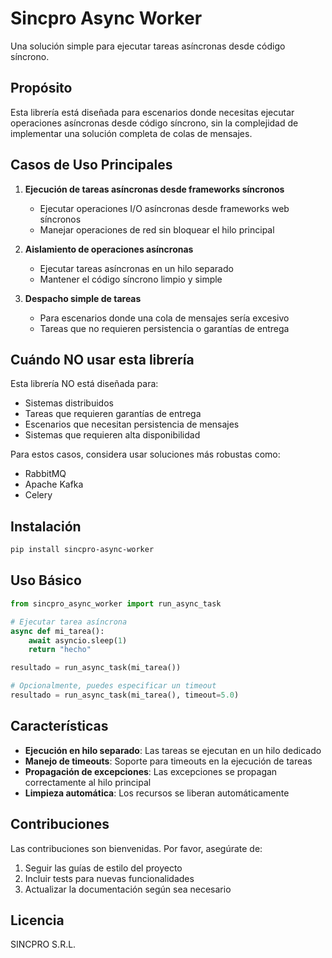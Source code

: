 # Sincpro Async Worker

Una solución simple para ejecutar tareas asíncronas desde código síncrono.

## Propósito

Esta librería está diseñada para escenarios donde necesitas ejecutar operaciones asíncronas desde código síncrono, sin la complejidad de implementar una solución completa de colas de mensajes.

## Casos de Uso Principales

1. **Ejecución de tareas asíncronas desde frameworks síncronos**
   - Ejecutar operaciones I/O asíncronas desde frameworks web síncronos
   - Manejar operaciones de red sin bloquear el hilo principal

2. **Aislamiento de operaciones asíncronas**
   - Ejecutar tareas asíncronas en un hilo separado
   - Mantener el código síncrono limpio y simple

3. **Despacho simple de tareas**
   - Para escenarios donde una cola de mensajes sería excesivo
   - Tareas que no requieren persistencia o garantías de entrega

## Cuándo NO usar esta librería

Esta librería NO está diseñada para:
- Sistemas distribuidos
- Tareas que requieren garantías de entrega
- Escenarios que necesitan persistencia de mensajes
- Sistemas que requieren alta disponibilidad

Para estos casos, considera usar soluciones más robustas como:
- RabbitMQ
- Apache Kafka
- Celery

## Instalación

```bash
pip install sincpro-async-worker
```

## Uso Básico

```python
from sincpro_async_worker import run_async_task

# Ejecutar tarea asíncrona
async def mi_tarea():
    await asyncio.sleep(1)
    return "hecho"

resultado = run_async_task(mi_tarea())

# Opcionalmente, puedes especificar un timeout
resultado = run_async_task(mi_tarea(), timeout=5.0)
```

## Características

- **Ejecución en hilo separado**: Las tareas se ejecutan en un hilo dedicado
- **Manejo de timeouts**: Soporte para timeouts en la ejecución de tareas
- **Propagación de excepciones**: Las excepciones se propagan correctamente al hilo principal
- **Limpieza automática**: Los recursos se liberan automáticamente

## Contribuciones

Las contribuciones son bienvenidas. Por favor, asegúrate de:
1. Seguir las guías de estilo del proyecto
2. Incluir tests para nuevas funcionalidades
3. Actualizar la documentación según sea necesario

## Licencia

SINCPRO S.R.L.